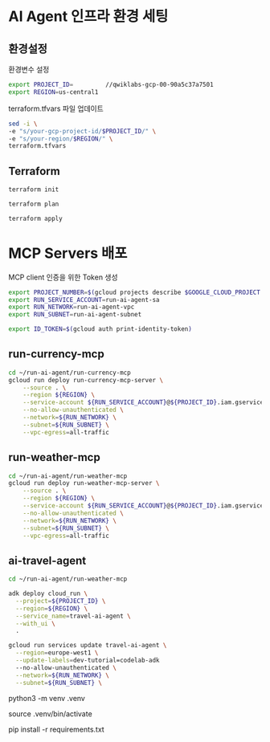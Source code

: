 # AI Agent 인프라 환경 세팅

## 환경설정

환경변수 설정
```bash
export PROJECT_ID=         //qwiklabs-gcp-00-90a5c37a7501
export REGION=us-central1
```

terraform.tfvars 파일 업데이트
```bash
sed -i \
-e "s/your-gcp-project-id/$PROJECT_ID/" \
-e "s/your-region/$REGION/" \
terraform.tfvars
```

## Terraform

```bash
terraform init
```
```bash
terraform plan
```
```bash
terraform apply
```

# MCP Servers 배포

MCP client 인증을 위한 Token 생성

```bash
export PROJECT_NUMBER=$(gcloud projects describe $GOOGLE_CLOUD_PROJECT --format="value(projectNumber)")
export RUN_SERVICE_ACCOUNT=run-ai-agent-sa
export RUN_NETWORK=run-ai-agent-vpc
export RUN_SUBNET=run-ai-agent-subnet

export ID_TOKEN=$(gcloud auth print-identity-token)
```

## run-currency-mcp
```bash
cd ~/run-ai-agent/run-currency-mcp
gcloud run deploy run-currency-mcp-server \
    --source . \
    --region ${REGION} \
    --service-account ${RUN_SERVICE_ACCOUNT}@${PROJECT_ID}.iam.gserviceaccount.com \
    --no-allow-unauthenticated \
    --network=${RUN_NETWORK} \
    --subnet=${RUN_SUBNET} \
    --vpc-egress=all-traffic
```

## run-weather-mcp
```bash
cd ~/run-ai-agent/run-weather-mcp
gcloud run deploy run-weather-mcp-server \
    --source . \
    --region ${REGION} \
    --service-account ${RUN_SERVICE_ACCOUNT}@${PROJECT_ID}.iam.gserviceaccount.com \
    --no-allow-unauthenticated \
    --network=${RUN_NETWORK} \
    --subnet=${RUN_SUBNET} \
    --vpc-egress=all-traffic
```

## ai-travel-agent
```bash
cd ~/run-ai-agent/run-weather-mcp

adk deploy cloud_run \
  --project=${PROJECT_ID} \
  --region=${REGION} \
  --service_name=travel-ai-agent \
  --with_ui \
  .

gcloud run services update travel-ai-agent \
  --region=europe-west1 \
  --update-labels=dev-tutorial=codelab-adk
  --no-allow-unauthenticated \
  --network=${RUN_NETWORK} \
  --subnet=${RUN_SUBNET} \
```


python3 -m venv .venv

source .venv/bin/activate

pip install -r requirements.txt

